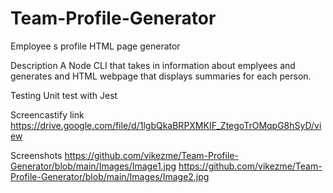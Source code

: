 # Team-Profile-Generator

Employee s profile HTML page generator


Description
A Node CLI that takes in information about emplyees and generates and HTML webpage that displays summaries for each person.

Testing
Unit test with Jest

Screencastify link
https://drive.google.com/file/d/1lgbQkaBRPXMKIF_ZtegoTrOMqpG8hSyD/view

Screenshots
https://github.com/vikezme/Team-Profile-Generator/blob/main/Images/Image1.jpg
https://github.com/vikezme/Team-Profile-Generator/blob/main/Images/Image2.jpg
